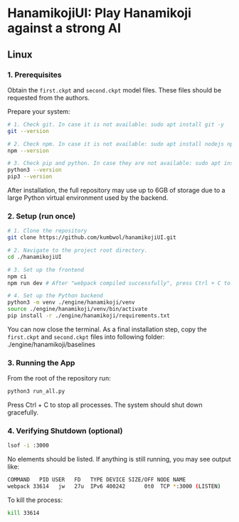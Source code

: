 # HanamikojiUI: Play Hanamikoji against a strong AI

## Linux

### 1. Prerequisites
Obtain the `first.ckpt` and `second.ckpt` model files. These files should be requested from the authors.

Prepare your system:
```bash
# 1. Check git. In case it is not available: sudo apt install git -y
git --version 

# 2. Check npm. In case it is not available: sudo apt install nodejs npm -y
npm --version

# 3. Check pip and python. In case they are not available: sudo apt install python3 python3-pip -y
python3 --version
pip3 --version
```

After installation, the full repository may use up to 6GB of storage due to a large Python virtual environment used by
the backend.

### 2. Setup (run once)

```bash
# 1. Clone the repository
git clone https://github.com/kumbwol/hanamikojiUI.git

# 2. Navigate to the project root directory.
cd ./hanamikojiUI

# 3. Set up the frontend
npm ci
npm run dev # After "webpack compiled successfully", press Ctrl + C to stop the dev server

# 4. Set up the Python backend
python3 -m venv ./engine/hanamikoji/venv
source ./engine/hanamikoji/venv/bin/activate
pip install -r ./engine/hanamikoji/requirements.txt
```

You can now close the terminal. As a final installation step, copy the `first.ckpt` and `second.ckpt` files into following folder:
./engine/hanamikoji/baselines

### 3. Running the App

From the root of the repository run:

```bash
python3 run_all.py
```

Press Ctrl + C to stop all processes. The system should shut down gracefully.

### 4. Verifying Shutdown (optional)

```bash
lsof -i :3000
```

No elements should be listed.
If anything is still running, you may see output like:

```bash
COMMAND   PID USER   FD   TYPE DEVICE SIZE/OFF NODE NAME
webpack 33614   jw   27u  IPv6 400242      0t0  TCP *:3000 (LISTEN)
```

To kill the process:

```bash
kill 33614
```

